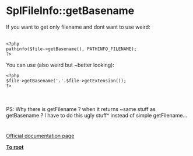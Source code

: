 # SplFileInfo::getBasename



If you want to get only filename and dont want to use weird:<br><br>

```
<?php
pathinfo($file->getBasename(), PATHINFO_FILENAME);
?>
```


You can use (also weird but ~better looking):



```
<?php
$file->getBasename('.'.$file->getExtension());
?>
```
<br><br>PS: Why there is getFilename ? when it returns ~same stuff as getBasename ? I have to do this ugly stuff^ instead of simple getFilename...  

#

[Official documentation page](https://www.php.net/manual/en/splfileinfo.getbasename.php)

**[To root](/README.md)**